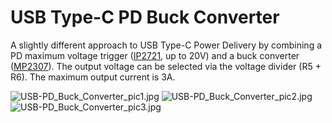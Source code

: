# USB Type-C PD Buck Converter

A slightly different approach to USB Type-C Power Delivery by combining a PD maximum voltage trigger ([IP2721](https://datasheet.lcsc.com/szlcsc/2006111335_INJOINIC-IP2721_C603176.pdf), up to 20V) and a buck converter ([MP2307](https://cdn-shop.adafruit.com/datasheets/MP2307_r1.9.pdf)). The output voltage can be selected via the voltage divider (R5 + R6). The maximum output current is 3A.

![USB-PD_Buck_Converter_pic1.jpg](https://raw.githubusercontent.com/wagiminator/Power-Boards/master/USB-PD_Buck_Converter/USB-PD_Buck_Converter_pic1.jpg)
![USB-PD_Buck_Converter_pic2.jpg](https://raw.githubusercontent.com/wagiminator/Power-Boards/master/USB-PD_Buck_Converter/USB-PD_Buck_Converter_pic2.jpg)
![USB-PD_Buck_Converter_pic3.jpg](https://raw.githubusercontent.com/wagiminator/Power-Boards/master/USB-PD_Buck_Converter/USB-PD_Buck_Converter_pic3.jpg)
